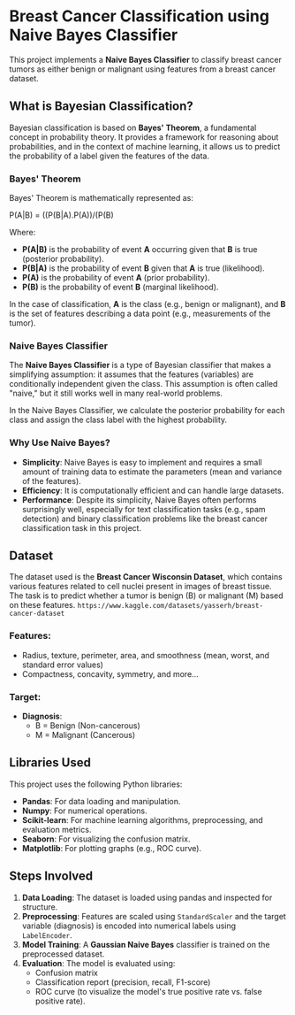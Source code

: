 # Breast Cancer Classification using Naive Bayes Classifier

This project implements a **Naive Bayes Classifier** to classify breast cancer tumors as either benign or malignant using features from a breast cancer dataset.

## What is Bayesian Classification?

Bayesian classification is based on **Bayes' Theorem**, a fundamental concept in probability theory. It provides a framework for reasoning about probabilities, and in the context of machine learning, it allows us to predict the probability of a label given the features of the data.

### Bayes' Theorem

Bayes' Theorem is mathematically represented as:

P(A|B) = ((P(B|A).P(A))/(P(B)

Where:
- **P(A|B)** is the probability of event **A** occurring given that **B** is true (posterior probability).
- **P(B|A)** is the probability of event **B** given that **A** is true (likelihood).
- **P(A)** is the probability of event **A** (prior probability).
- **P(B)** is the probability of event **B** (marginal likelihood).

In the case of classification, **A** is the class (e.g., benign or malignant), and **B** is the set of features describing a data point (e.g., measurements of the tumor).

### Naive Bayes Classifier

The **Naive Bayes Classifier** is a type of Bayesian classifier that makes a simplifying assumption: it assumes that the features (variables) are conditionally independent given the class. This assumption is often called "naive," but it still works well in many real-world problems.

In the Naive Bayes Classifier, we calculate the posterior probability for each class and assign the class label with the highest probability.

### Why Use Naive Bayes?

- **Simplicity**: Naive Bayes is easy to implement and requires a small amount of training data to estimate the parameters (mean and variance of the features).
- **Efficiency**: It is computationally efficient and can handle large datasets.
- **Performance**: Despite its simplicity, Naive Bayes often performs surprisingly well, especially for text classification tasks (e.g., spam detection) and binary classification problems like the breast cancer classification task in this project.


## Dataset

The dataset used is the **Breast Cancer Wisconsin Dataset**, which contains various features related to cell nuclei present in images of breast tissue. The task is to predict whether a tumor is benign (B) or malignant (M) based on these features.
`https://www.kaggle.com/datasets/yasserh/breast-cancer-dataset`

### Features:
- Radius, texture, perimeter, area, and smoothness (mean, worst, and standard error values)
- Compactness, concavity, symmetry, and more…

### Target:
- **Diagnosis**:
  - B = Benign (Non-cancerous)
  - M = Malignant (Cancerous)


## Libraries Used

This project uses the following Python libraries:

- **Pandas**: For data loading and manipulation.
- **Numpy**: For numerical operations.
- **Scikit-learn**: For machine learning algorithms, preprocessing, and evaluation metrics.
- **Seaborn**: For visualizing the confusion matrix.
- **Matplotlib**: For plotting graphs (e.g., ROC curve).

## Steps Involved

1. **Data Loading**: The dataset is loaded using pandas and inspected for structure.
2. **Preprocessing**: Features are scaled using `StandardScaler` and the target variable (diagnosis) is encoded into numerical labels using `LabelEncoder`.
3. **Model Training**: A **Gaussian Naive Bayes** classifier is trained on the preprocessed dataset.
4. **Evaluation**: The model is evaluated using:
   - Confusion matrix
   - Classification report (precision, recall, F1-score)
   - ROC curve (to visualize the model's true positive rate vs. false positive rate).


